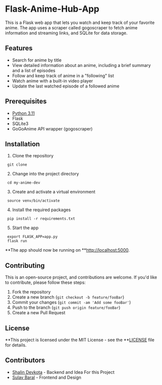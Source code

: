 # Flask-Anime-Hub-App

This is a Flask web app that lets you watch and keep track of your favorite anime. The app uses a scraper called gogoscraper to fetch anime information and streaming links, and SQLite for data storage.

## Features

* Search for anime by title
* View detailed information about an anime, including a brief summary and a list of episodes
* Follow and keep track of anime in a "following" list
* Watch anime with a built-in video player
* Update the last watched episode of a followed anime

## Prerequisites

* [Python 3.11](https://www.python.org/downloads/)
* Flask
* SQLite3
* GoGoAnime API wrapper (gogoscraper)

## Installation

1. Clone the repository

```
 git clone
```

2. Change into the project directory

```
 cd my-anime-dev
```

3. Create and activate a virtual environment

```
 source venv/bin/activate
```

4. Install the required packages

```
 pip install -r requirements.txt
```

5. Start the app

```
 export FLASK_APP=app.py
 flask run
```

**The app should now be running on **[http://localhost:5000](http://localhost:5000/).

## Contributing

This is an open-source project, and contributions are welcome. If you'd like to contribute, please follow these steps:

1. Fork the repository
2. Create a new branch (`git checkout -b feature/fooBar`)
3. Commit your changes (`git commit -am 'Add some fooBar'`)
4. Push to the branch (`git push origin feature/fooBar`)
5. Create a new Pull Request

## License

**This project is licensed under the MIT License - see the **[LICENSE](https://chat.openai.com/LICENSE) file for details.

## Contributors

* [Shalin Devkota](https://www.github.com/GenVenom) - Backend and Idea For this Project
* [Sulav Baral](https://github.com/tyzrex) - Frontend and Design
